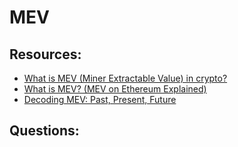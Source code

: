 # MEV


## Resources:

* [What is MEV (Miner Extractable Value) in crypto?](https://blog.pantherprotocol.io/miner-extractable-value-the-good-the-bad-the-ugly/)
* [What is MEV? (MEV on Ethereum Explained)](https://www.youtube.com/watch?v=fBR5Rjwk5C4)
* [Decoding MEV: Past, Present, Future](https://www.youtube.com/watch?v=F9IuBZGseFQ)


## Questions:

